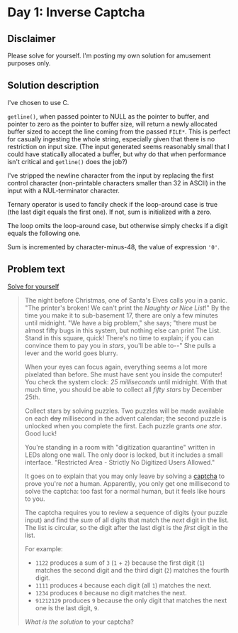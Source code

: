# Day 1: Inverse Captcha

## Disclaimer

Please solve for yourself. I'm posting my own solution for amusement purposes only.

## Solution description

I've chosen to use C.

`getline()`, when passed pointer to NULL as the pointer to buffer, and pointer to zero as the pointer to buffer size, will return a newly allocated buffer sized to accept the line coming from the passed `FILE*`. This is perfect for casually ingesting the whole string, especially given that there is no restriction on input size. (The input generated seems reasonably small that I could have statically allocated a buffer, but why do that when performance isn't critical and `getline()` does the job?)

I've stripped the newline character from the input by replacing the first control character (non-printable characters smaller than 32 in ASCII) in the input with a NUL-terminator character.

Ternary operator is used to fancily check if the loop-around case is true (the last digit equals the first one). If not, sum is initialized with a zero.

The loop omits the loop-around case, but otherwise simply checks if a digit equals the following one.

Sum is incremented by character-minus-48, the value of expression `'0'`.

## Problem text

[Solve for yourself](http://adventofcode.com/2017/day/1) 

> The night before Christmas, one of Santa's Elves calls you in a panic. "The printer's broken! We can't print the *Naughty or Nice List*!" By the time you make it to sub-basement 17, there are only a few minutes until midnight. "We have a big problem," she says; "there must be almost fifty bugs in this system, but nothing else can print The List. Stand in this square, quick! There's no time to explain; if you can convince them to pay you in *stars*, you'll be able to--" She pulls a lever and the world goes blurry.
>
> When your eyes can focus again, everything seems a lot more pixelated than before. She must have sent you inside the computer! You check the system clock: *25 milliseconds* until midnight. With that much time, you should be able to collect all *fifty stars* by December 25th.
>
> Collect stars by solving puzzles. Two puzzles will be made available on each ~~day~~ millisecond in the advent calendar; the second puzzle is unlocked when you complete the first. Each puzzle grants *one star*. Good luck!
>
> You're standing in a room with "digitization quarantine" written in LEDs along one wall. The only door is locked, but it includes a small interface. "Restricted Area - Strictly No Digitized Users Allowed."
>
> It goes on to explain that you may only leave by solving a [captcha](https://en.wikipedia.org/wiki/CAPTCHA) to prove you're *not* a human. Apparently, you only get one millisecond to solve the captcha: too fast for a normal human, but it feels like hours to you.
>
> The captcha requires you to review a sequence of digits (your puzzle input) and find the *sum* of all digits that match the *next* digit in the list. The list is circular, so the digit after the last digit is the *first* digit in the list.
>
> For example:
>
> - `1122` produces a sum of `3` (`1` + `2`) because the first digit (`1`) matches the second digit and the third digit (`2`) matches the fourth digit.
> - `1111` produces `4` because each digit (all `1`) matches the next.
> - `1234` produces `0` because no digit matches the next.
> - `91212129` produces `9` because the only digit that matches the next one is the last digit, `9`.
>
> *What is the solution* to your captcha?

